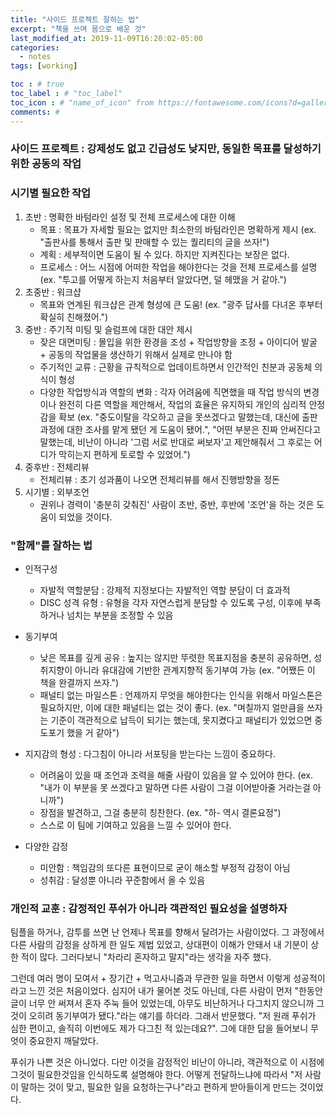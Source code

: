 ```yaml
---
title: "사이드 프로젝트 잘하는 법"
excerpt: "책을 쓰며 몸으로 배운 것"
last_modified_at: 2019-11-09T16:20:02-05:00
categories:
  - notes
tags: [working]

toc : # true
toc_label : # "toc_label"
toc_icon : # "name_of_icon" from https://fontawesome.com/icons?d=gallery&s=solid&m=free
comments: #
---
```


### 사이드 프로젝트 : 강제성도 없고 긴급성도 낮지만, 동일한 목표를 달성하기 위한 공동의 작업



### 시기별 필요한 작업

1. 초반 : 명확한 바텀라인 설정 및 전체 프로세스에 대한 이해
   - 목표 : 목표가 자세할 필요는 없지만 최소한의 바텀라인은 명확하게 제시 (ex. "출판사를 통해서 출판 및 판매할 수 있는 퀄리티의 글을 쓰자!")
   - 계획 : 세부적이면 도움이 될 수 있다. 하지만 지켜진다는 보장은 없다.
   - 프로세스 : 어느 시점에 어떠한 작업을 해야한다는 것을 전체 프로세스를 설명 (ex. "투고를 어떻게 하는지 처음부터 알았다면, 덜 헤맸을 거 같아.")
2. 초중반 : 워크샵
   - 목표와 연계된 워크샵은 관계 형성에 큰 도움! (ex. "광주 답사를 다녀온 후부터 확실히 친해졌어.")
3. 중반 : 주기적 미팅 및 슬럼프에 대한 대안 제시
   - 잦은 대면미팅 : 몰입을 위한 환경을 조성 + 작업방향을 조정 + 아이디어 발굴 + 공동의 작업물을 생산하기 위해서 실제로 만나야 함
   - 주기적인 교류 : 근황을 규칙적으로 업데이트하면서 인간적인 친분과 공동체 의식이 형성  
   - 다양한 작업방식과 역할의 변화 : 각자 어려움에 직면했을 때 작업 방식의 변경이나 완전히 다른 역할을 제안해서, 작업의 효율은 유지하되 개인의 심리적 안정감을 확보 (ex. "중도이탈을 각오하고 글을 못쓰겠다고 말했는데, 대신에 출판과정에 대한 조사를 맡게 됐던 게 도움이 됐어.", "어떤 부분은 진짜 안써진다고 말했는데, 비난이 아니라 '그럼 서로 반대로 써보자'고 제안해줘서 그 후로는 어디가 막히는지 편하게 토로할 수 있었어.")
4. 중후반 : 전체리뷰
   - 전체리뷰 : 초기 성과품이 나오면 전체리뷰를 해서 진행방향을 정돈
5. 시기별 : 외부조언
   - 권위나 경력이 '충분히 갖춰진' 사람이 초반, 중반, 후반에 '조언'을 하는 것은 도움이 되었을 것이다.



### "함께"를 잘하는 법

- 인적구성

  - 자발적 역할분담 : 강제적 지정보다는 자발적인 역할 분담이 더 효과적 
  - DISC 성격 유형 : 유형을 각자 자연스럽게 분담할 수 있도록 구성, 이후에 부족하거나 넘치는 부분을 조정할 수 있음

- 동기부여 

  - 낮은 목표를 깊게 공유 : 높지는 않지만 뚜렷한 목표지점을 충분히 공유하면, 성취지향이 아니라 유대감에 기반한 관계지향적 동기부여 가능 (ex. "어쨌든 이 책을 완결까지 쓰자.")
  - 패널티 없는 마일스톤 : 언제까지 무엇을 해야한다는 인식을 위해서 마일스톤은 필요하지만, 이에 대한 패널티는 없는 것이 좋다. (ex. "며칠까지 얼만큼을 쓰자는 기준이 객관적으로 납득이 되기는 했는데, 못지켰다고 패널티가 있었으면 중도포기 했을 거 같아")

- 지지감의 형성 : 다그침이 아니라 서포팅을 받는다는 느낌이 중요하다.

  - 어려움이 있을 때 조언과 조력을 해줄 사람이 있음을 알 수 있어야 한다. (ex. "내가 이 부분을 못 쓰겠다고 말하면 다른 사람이 그걸 이어받아줄 거라는걸 아니까")
  - 장점을 발견하고, 그걸 충분히 칭찬한다. (ex. "하- 역시 결론요정")
  - 스스로 이 팀에 기여하고 있음을 느낄 수 있어야 한다. 

- 다양한 감정

  - 미안함 : 책임감의 또다른 표현이므로 굳이 해소할 부정적 감정이 아님
  - 성취감 : 달성뿐 아니라 꾸준함에서 올 수 있음

   

### 개인적 교훈 : 감정적인 푸쉬가 아니라 객관적인 필요성을 설명하자

팀플을 하거나, 감투를 쓰면 난 언제나 목표를 향해서 달려가는 사람이었다. 그 과정에서 다른 사람의 감정을 상하게 한 일도 제법 있었고, 상대편이 이해가 안돼서 내 기분이 상한 적이 많다. 그러다보니 "차라리 혼자하고 말지"라는 생각을 자주 했다.

그런데 여러 명이 모여서 + 장기간 + 먹고사니즘과 무관한 일을 하면서 이렇게 성공적이라고 느낀 것은 처음이었다. 심지어 내가 물어본 것도 아닌데, 다른 사람이 먼저 "한동안 글이 너무 안 써져서 혼자 주눅 들어 있었는데, 아무도 비난하거나 다그치지 않으니까 그것이 오히려 동기부여가 됐다."라는 얘기를 하더라. 그래서 반문했다. "저 원래 푸쉬가 심한 편이고, 솔직히 이번에도 제가 다그친 적 있는데요?". 그에 대한 답을 들어보니 무엇이 중요한지 깨달았다.

푸쉬가 나쁜 것은 아니었다. 다만 이것을 감정적인 비난이 아니라, 객관적으로 이 시점에 그것이 필요한것임을 인식하도록 설명해야 한다. 어떻게 전달하느냐에 따라서 "저 사람이 말하는 것이 맞고, 필요한 일을 요청하는구나"라고 편하게 받아들이게 만드는 것이었다.
